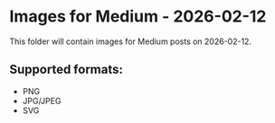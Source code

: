# Images for Medium - 2026-02-12

This folder will contain images for Medium posts on 2026-02-12.

## Supported formats:
- PNG
- JPG/JPEG
- SVG
